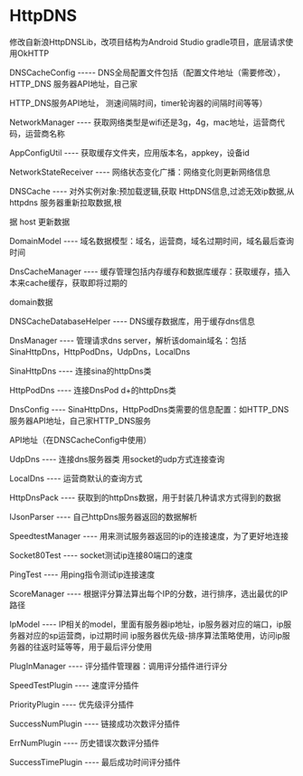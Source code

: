 # HttpDNS
修改自新浪HttpDNSLib，改项目结构为Android Studio gradle项目，底层请求使用OkHTTP
 
 
 DNSCacheConfig ----- DNS全局配置文件包括（配置文件地址（需要修改），HTTP_DNS 服务器API地址，自己家

HTTP_DNS服务API地址， 测速间隔时间，timer轮询器的间隔时间等等）

NetworkManager ---- 获取网络类型是wifi还是3g，4g，mac地址，运营商代码，运营商名称

AppConfigUtil ---- 获取缓存文件夹，应用版本名，appkey，设备id

NetworkStateReceiver ---- 网络状态变化广播：网络变化则更新网络信息

DNSCache ---- 对外实例对象:预加载逻辑,获取 HttpDNS信息,过滤无效ip数据,从httpdns 服务器重新拉取数据,根

据 host 更新数据

DomainModel ---- 域名数据模型：域名，运营商，域名过期时间，域名最后查询时间

DnsCacheManager ---- 缓存管理包括内存缓存和数据库缓存：获取缓存，插入本来cache缓存，获取即将过期的

domain数据

DNSCacheDatabaseHelper ---- DNS缓存数据库，用于缓存dns信息

DnsManager ---- 管理请求dns server，解析该domain域名：包括SinaHttpDns，HttpPodDns，UdpDns，LocalDns

SinaHttpDns ---- 连接sina的httpDns类

HttpPodDns ---- 连接DnsPod d+的httpDns类

DnsConfig ---- SinaHttpDns，HttpPodDns类需要的信息配置：如HTTP_DNS 服务器API地址，自己家HTTP_DNS服务

API地址（在DNSCacheConfig中使用）

UdpDns ---- 连接dns服务器类 用socket的udp方式连接查询

LocalDns ---- 运营商默认的查询方式

HttpDnsPack ---- 获取到的httpDns数据，用于封装几种请求方式得到的数据

IJsonParser ---- 自己httpDns服务器返回的数据解析

SpeedtestManager ---- 用来测试服务器返回的ip的连接速度，为了更好地连接

Socket80Test ---- socket测试ip连接80端口的速度

PingTest ---- 用ping指令测试ip连接速度

ScoreManager ---- 根据评分算法算出每个IP的分数，进行排序，选出最优的IP路径

IpModel ---- IP相关的model，里面有服务器ip地址，ip服务器对应的端口，ip服务器对应的sp运营商，ip过期时间
ip服务器优先级-排序算法策略使用，访问ip服务器的往返时延等等，用于最后评分使用

PlugInManager ---- 评分插件管理器：调用评分插件进行评分

SpeedTestPlugin ---- 速度评分插件

PriorityPlugin ---- 优先级评分插件

SuccessNumPlugin ---- 链接成功次数评分插件

ErrNumPlugin ---- 历史错误次数评分插件

SuccessTimePlugin ---- 最后成功时间评分插件

























